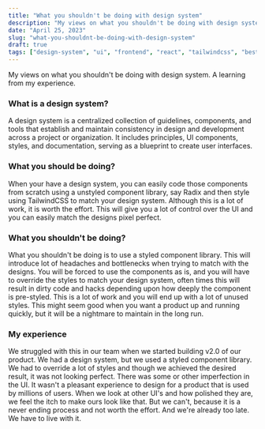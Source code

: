 ```yaml
---
title: "What you shouldn't be doing with design system"
description: "My views on what you shouldn't be doing with design system. A learning from my experience."
date: "April 25, 2023"
slug: "what-you-shouldnt-be-doing-with-design-system"
draft: true
tags: ["design-system", "ui", "frontend", "react", "tailwindcss", "best-practices"]
---
```


My views on what you shouldn't be doing with design system. A learning from my experience.

### What is a design system?

A design system is a centralized collection of guidelines, components, and tools that establish and maintain consistency in design and development across a project or organization. It includes principles, UI components, styles, and documentation, serving as a blueprint to create user interfaces.

### What you should be doing?

When your have a design system, you can easily code those components from scratch using a unstyled component library, say Radix and then style using TailwindCSS to match your design system. Although this is a lot of work, it is worth the effort. This will give you a lot of control over the UI and you can easily match the designs pixel perfect.

### What you shouldn't be doing?

What you shouldn't be doing is to use a styled component library. This will introduce lot of headaches and bottlenecks when trying to match with the designs. You will be forced to use the components as is, and you will have to override the styles to match your design system, often times this will result in dirty code and hacks depending upon how deeply the component is pre-styled. This is a lot of work and you will end up with a lot of unused styles. This might seem good when you want a product up and running quickly, but it will be a nightmare to maintain in the long run.

### My experience

We struggled with this in our team when we started building v2.0 of our product. We had a design system, but we used a styled component library. We had to override a lot of styles and though we achieved the desired result, it was not looking perfect. There was some or other imperfection in the UI. It wasn't a pleasant experience to design for a product that is used by millions of users. When we look at other UI's and how polished they are, we feel the itch to make ours look like that. But we can't, because it is a never ending process and not worth the effort. And we're already too late. We have to live with it.
